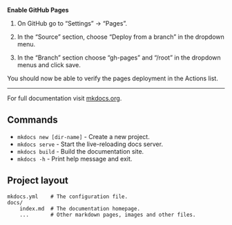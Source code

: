 **Enable GitHub Pages**

1. On GitHub go to “Settings” -> “Pages”.

2. In the “Source” section, choose “Deploy from a branch” in the dropdown menu.

3. In the “Branch” section choose “gh-pages” and “/root” in the dropdown menus and click save.

You should now be able to verify the pages deployment in the Actions list.

---

For full documentation visit [mkdocs.org](https://www.mkdocs.org).

## Commands

* `mkdocs new [dir-name]` - Create a new project.
* `mkdocs serve` - Start the live-reloading docs server.
* `mkdocs build` - Build the documentation site.
* `mkdocs -h` - Print help message and exit.

## Project layout

    mkdocs.yml    # The configuration file.
    docs/
        index.md  # The documentation homepage.
        ...       # Other markdown pages, images and other files.